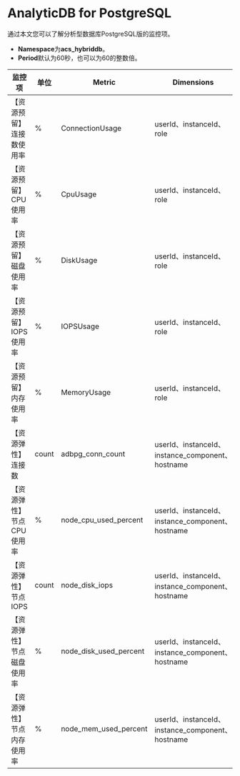 # AnalyticDB for PostgreSQL

通过本文您可以了解分析型数据库PostgreSQL版的监控项。

-   **Namespace**为**acs\_hybriddb**。
-   **Period**默认为60秒，也可以为60的整数倍。

|监控项|单位|Metric|Dimensions|Statistics|
|---|--|------|----------|----------|
|【资源预留】连接数使用率|%|ConnectionUsage|userId、instanceId、role|Average|
|【资源预留】CPU使用率|%|CpuUsage|userId、instanceId、role|Average、Maximum、Minimum|
|【资源预留】磁盘使用率|%|DiskUsage|userId、instanceId、role|Average|
|【资源预留】IOPS使用率|%|IOPSUsage|userId、instanceId、role|Average|
|【资源预留】内存使用率|%|MemoryUsage|userId、instanceId、role|Average|
|【资源弹性】连接数|count|adbpg\_conn\_count|userId、instanceId、instance\_component、hostname|Average、Maximum、Minimum|
|【资源弹性】节点CPU使用率|%|node\_cpu\_used\_percent|userId、instanceId、instance\_component、hostname|Average、Maximum、Minimum|
|【资源弹性】节点IOPS|count|node\_disk\_iops|userId、instanceId、instance\_component、hostname|Average、Maximum、Minimum|
|【资源弹性】节点磁盘使用率|%|node\_disk\_used\_percent|userId、instanceId、instance\_component、hostname|Average、Maximum、Minimum|
|【资源弹性】节点内存使用率|%|node\_mem\_used\_percent|userId、instanceId、instance\_component、hostname|Average、Maximum、Minimum|

